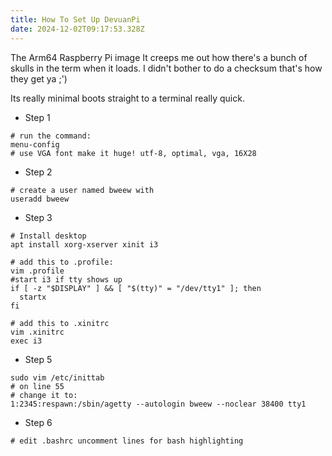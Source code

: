 ```yaml
---
title: How To Set Up DevuanPi
date: 2024-12-02T09:17:53.328Z
---
```


The Arm64 Raspberry Pi image
It creeps me out how there's a bunch of skulls in the term when it loads.
I didn't bother to do a checksum
that's how they get ya ;')

Its really minimal
boots straight to a terminal really quick.

- Step 1 
```
# run the command:
menu-config
# use VGA font make it huge! utf-8, optimal, vga, 16X28 
```

- Step 2
```
# create a user named bweew with
useradd bweew
```

- Step 3
```
# Install desktop
apt install xorg-xserver xinit i3
```
```
# add this to .profile:
vim .profile
#start i3 if tty shows up
if [ -z "$DISPLAY" ] && [ "$(tty)" = "/dev/tty1" ]; then
  startx
fi
```
```
# add this to .xinitrc
vim .xinitrc
exec i3
```

- Step 5
```
sudo vim /etc/inittab
# on line 55
# change it to:
1:2345:respawn:/sbin/agetty --autologin bweew --noclear 38400 tty1
```

- Step 6
```
# edit .bashrc uncomment lines for bash highlighting
```